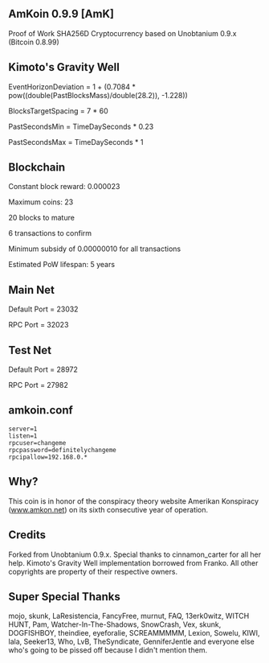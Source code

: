 AmKoin 0.9.9 [AmK]
------------------
Proof of Work SHA256D Cryptocurrency based on Unobtanium 0.9.x (Bitcoin 0.8.99)

Kimoto's Gravity Well
---------------------
 EventHorizonDeviation = 1 + (0.7084 * pow((double(PastBlocksMass)/double(28.2)), -1.228))
 
 BlocksTargetSpacing = 7 * 60
 
 PastSecondsMin = TimeDaySeconds * 0.23
 
 PastSecondsMax = TimeDaySeconds * 1
 
Blockchain
----------
Constant block reward: 0.000023

Maximum coins: 23

20 blocks to mature

6 transactions to confirm

Minimum subsidy of 0.00000010 for all transactions

Estimated PoW lifespan: 5 years

Main Net
--------
Default Port = 23032

RPC Port = 32023

Test Net
--------
Default Port = 28972

RPC Port = 27982

amkoin.conf
-----------

    server=1
    listen=1
    rpcuser=changeme
    rpcpassword=definitelychangeme
    rpcipallow=192.168.0.*


Why?
----
This coin is in honor of the conspiracy theory website Amerikan Konspiracy (www.amkon.net) on its sixth consecutive year of operation.

Credits
-------
Forked from Unobtanium 0.9.x. Special thanks to cinnamon_carter for all her help. Kimoto's Gravity Well implementation borrowed from Franko. All other copyrights are property of their respective owners.

Super Special Thanks
--------------------
mojo, skunk, LaResistencia, FancyFree, murnut, FAQ, 13erk0witz, WITCH HUNT, Pam, Watcher-In-The-Shadows, SnowCrash, Vex, skunk, DOGFISHBOY, theindiee, eyeforalie, SCREAMMMMM, Lexion, Sowelu, KIWI, lala, Seeker13, Who, LvB, TheSyndicate, GenniferJentle and everyone else who's going to be pissed off because I didn't mention them.
